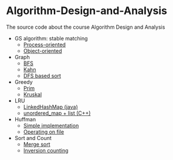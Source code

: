 # Algorithm-Design-and-Analysis
The source code about the course Algorithm Design and Analysis

- GS algorithm: stable matching
	+ <a href="https://github.com/Spacebody/Algorithm-Design-and-Analysis/tree/master/GS%20stable%20matching/src%20in%20C">Process-oriented</a>
	+ <a href="https://github.com/Spacebody/Algorithm-Design-and-Analysis/tree/master/GS%20stable%20matching/src%20in%20C%2B%2B">Object-oriented</a>
- Graph
	+ <a href="https://github.com/Spacebody/Algorithm-Design-and-Analysis/tree/master/Graph/BFS">BFS</a>
	+ <a href="https://github.com/Spacebody/Algorithm-Design-and-Analysis/tree/master/Graph/Kahn%20%26%20DFS%20based%20sort">Kahn</a>
	+ <a href="https://github.com/Spacebody/Algorithm-Design-and-Analysis/tree/master/Graph/Kahn%20%26%20DFS%20based%20sort">DFS based sort</a> 
- Greedy
	+ <a href="https://github.com/Spacebody/Algorithm-Design-and-Analysis/tree/master/Greedy/Prim%20%26%20Kruskal">Prim</a>
	+ <a href="https://github.com/Spacebody/Algorithm-Design-and-Analysis/tree/master/Greedy/Prim%20%26%20Kruskal">Kruskal</a>
- LRU
	+ <a href="https://github.com/Spacebody/Algorithm-Design-and-Analysis/tree/master/LRU/java">LinkedHashMap (java)</a>
	+ <a href="https://github.com/Spacebody/Algorithm-Design-and-Analysis/tree/master/LRU/C%2B%2B">unordered_map + list (C++)</a>
- Huffman
	+ <a href="https://github.com/Spacebody/Algorithm-Design-and-Analysis/tree/master/Huffman/Huffman1">Simple implementation</a>
	+ <a href="https://github.com/Spacebody/Algorithm-Design-and-Analysis/tree/master/Huffman/Huffman2">Operating on file</a>
- Sort and Count
	+ <a href="https://github.com/Spacebody/Algorithm-Design-and-Analysis/tree/master/Sort_and_Count">Merge sort</a>
	+ <a href="https://github.com/Spacebody/Algorithm-Design-and-Analysis/tree/master/Sort_and_Count">Inversion counting</a>